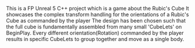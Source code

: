 This is a FP Unreal 5 C++ project which is a game about the Rubic's Cube
It showcases the complex transform handling for the orientations of a Rubic's Cube as commanded by the player
The design has been chosen such that the full cube is fundamentally assembled from many small 'CubeLets' on BeginPlay. 
Every different orientation(Rotation) commanded by the player results in specific CubeLets to group together and move as a single body. 
